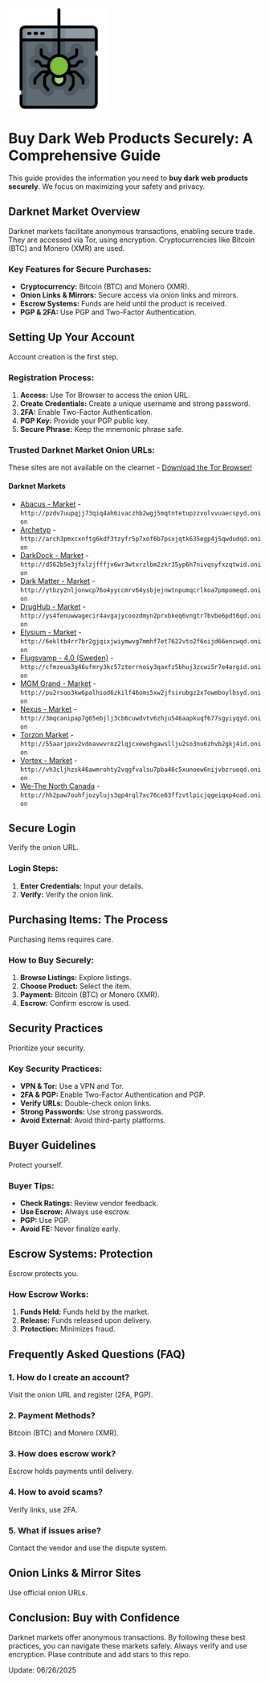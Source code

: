 <img src="/upload/manager.webp" width="200">

# Buy Dark Web Products Securely: A Comprehensive Guide

This guide provides the information you need to **buy dark web products securely**. We focus on maximizing your safety and privacy.

## Darknet Market Overview

Darknet markets facilitate anonymous transactions, enabling secure trade. They are accessed via Tor, using encryption. Cryptocurrencies like Bitcoin (BTC) and Monero (XMR) are used.

### Key Features for Secure Purchases:

*   **Cryptocurrency:** Bitcoin (BTC) and Monero (XMR).
*   **Onion Links & Mirrors:** Secure access via onion links and mirrors.
*   **Escrow Systems:**  Funds are held until the product is received.
*   **PGP & 2FA:** Use PGP and Two-Factor Authentication.

## Setting Up Your Account

Account creation is the first step.

### Registration Process:

1.  **Access:** Use Tor Browser to access the onion URL.
2.  **Create Credentials:** Create a unique username and strong password.
3.  **2FA:** Enable Two-Factor Authentication.
4.  **PGP Key:** Provide your PGP public key.
5.  **Secure Phrase:** Keep the mnemonic phrase safe.

### Trusted Darknet Market Onion URLs:
These sites are not available on the clearnet - [Download the Tor Browser!](https://www.torproject.org/download/)

#### Darknet Markets

*   [Abacus - Market](http://pzdv7uupqjj73qiq4ah6ivaczhb2wgj5mqtntetupzzvolvvuaecspyd.onion) - `http://pzdv7uupqjj73qiq4ah6ivaczhb2wgj5mqtntetupzzvolvvuaecspyd.onion`
*   [Archetyp](@archetyp) - `http://arch3pmxcxnftg6kdf3tzyfr5p7xof6b7psxjqtk635egp4j5qwdudqd.onion`
*   [DarkDock - Market](http://d562b5e3jfxlzjfffjv6wr3wtxrzlbm2zkr35yp6h7nivqsyfxzqtwid.onion) - `http://d562b5e3jfxlzjfffjv6wr3wtxrzlbm2zkr35yp6h7nivqsyfxzqtwid.onion`
*   [Dark Matter - Market](http://ytbzy2nljonwcp76o4yyccmrv64ysbjejnwtnpumqcrlkoa7pmpomeqd.onion) - `http://ytbzy2nljonwcp76o4yyccmrv64ysbjejnwtnpumqcrlkoa7pmpomeqd.onion`
*   [DrugHub - Market](http://ys4fenuwwagecir4avgajycoozdmyn2prxbkeq6vngtr7bvbe6pdt6qd.onion) - `http://ys4fenuwwagecir4avgajycoozdmyn2prxbkeq6vngtr7bvbe6pdt6qd.onion`
*   [Elysium - Market](http://6ekltb4rr7br2gjqixjwiymwvg7mmhf7et7622vto2f6oijd66encwqd.onion) - `http://6ekltb4rr7br2gjqixjwiymwvg7mmhf7et7622vto2f6oijd66encwqd.onion`
*   [Flugsvamp - 4.0 (Sweden)](http://cfmzeua3g46ufmry3kc57zterrnoiy3qaxfz5bhuj3zcwi5r7e4argid.onion) - `http://cfmzeua3g46ufmry3kc57zterrnoiy3qaxfz5bhuj3zcwi5r7e4argid.onion`
*   [MGM Grand - Market](http://pu2rsoo3kw6palhiod6zkilf46oms5xw2jfsirubgz2x7owmboylbsyd.onion) - `http://pu2rsoo3kw6palhiod6zkilf46oms5xw2jfsirubgz2x7owmboylbsyd.onion`
*   [Nexus - Market](http://3mqcanipap7g65ebjlj3cb6cuwdvtv6zhju546aapkuqf677sgyiyqyd.onion) - `http://3mqcanipap7g65ebjlj3cb6cuwdvtv6zhju546aapkuqf677sgyiyqyd.onion`
*   [Torzon Market](http://55aarjpxv2vdoavwvroz2lqjcxewohgawsllju2so3nu6zhvb2gkj4id.onion) - `http://55aarjpxv2vdoavwvroz2lqjcxewohgawsllju2so3nu6zhvb2gkj4id.onion`
*   [Vortex - Market](http://vh3cljhzsk46awmrohty2vqgfvalsu7pba46c5xunoew6nijvbzrueqd.onion) - `http://vh3cljhzsk46awmrohty2vqgfvalsu7pba46c5xunoew6nijvbzrueqd.onion`
*   [We-The North Canada](http://hh2paw7ouhfjozylujs3qp4rql7xc76ce63ffzvtlpicjqgeiqxp4oad.onion) - `http://hh2paw7ouhfjozylujs3qp4rql7xc76ce63ffzvtlpicjqgeiqxp4oad.onion`

## Secure Login

Verify the onion URL.

### Login Steps:

1.  **Enter Credentials:** Input your details.
2.  **Verify:** Verify the onion link.

## Purchasing Items: The Process

Purchasing items requires care.

### How to Buy Securely:

1.  **Browse Listings:** Explore listings.
2.  **Choose Product:** Select the item.
3.  **Payment:** Bitcoin (BTC) or Monero (XMR).
4.  **Escrow:** Confirm escrow is used.

## Security Practices

Prioritize your security.

### Key Security Practices:

*   **VPN & Tor:** Use a VPN and Tor.
*   **2FA & PGP:** Enable Two-Factor Authentication and PGP.
*   **Verify URLs:** Double-check onion links.
*   **Strong Passwords:** Use strong passwords.
*   **Avoid External:** Avoid third-party platforms.

## Buyer Guidelines

Protect yourself.

### Buyer Tips:

*   **Check Ratings:** Review vendor feedback.
*   **Use Escrow:** Always use escrow.
*   **PGP:** Use PGP.
*   **Avoid FE:** Never finalize early.

## Escrow Systems: Protection

Escrow protects you.

### How Escrow Works:

1.  **Funds Held:** Funds held by the market.
2.  **Release:** Funds released upon delivery.
3.  **Protection:** Minimizes fraud.

## Frequently Asked Questions (FAQ)

### 1. How do I create an account?

Visit the onion URL and register (2FA, PGP).

### 2. Payment Methods?

Bitcoin (BTC) and Monero (XMR).

### 3. How does escrow work?

Escrow holds payments until delivery.

### 4. How to avoid scams?

Verify links, use 2FA.

### 5. What if issues arise?

Contact the vendor and use the dispute system.

## Onion Links & Mirror Sites

Use official onion URLs.

## Conclusion: Buy with Confidence

Darknet markets offer anonymous transactions. By following these best practices, you can navigate these markets safely. Always verify and use encryption.
Plase contribute and add stars to this repo.















Update:  06/26/2025